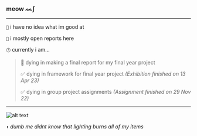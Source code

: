 ### meow ᨐ∫
---
`🌱` i have no idea what im good at

`📝` i mostly open reports here


`🕒` currently i am...
>  🔲 dying in making a final report for my final year project
> 
> ✅ dying in framework for final year project _(Exhibition finished on 13 Apr 23)_
> 
> ✅ dying in group project assignments _(Assignment finished on 29 Nov 22)_
---

![alt text](https://cdn.discordapp.com/attachments/351602974050746369/1039634039247736904/thumbnail_leeroy_strike.png)

`⬆️` _dumb me didnt know that lighting burns all of my items_



<!--
| ![alt text](https://cdn.discordapp.com/attachments/351602974050746369/1039634039247736904/thumbnail_leeroy_strike.png) | 
|---|
| - i mostly open reports here.  |
-->

<!--
<img src="https://github-readme-stats.vercel.app/api?username=leeroytm&theme=github_dark" alt="GitHub Stats">

- 🔭 I’m currently working on ...
- 🌱 I’m currently learning ...
- 👯 I’m looking to collaborate on ...
- 🤔 I’m looking for help with ...
- 💬 Ask me about ...
- 📫 How to reach me: ...
- 😄 Pronouns: ...
- ⚡ Fun fact: ...
-->

